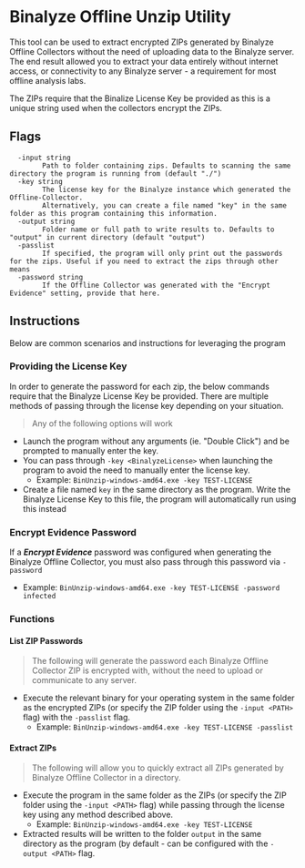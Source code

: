 # Binalyze Offline Unzip Utility
This tool can be used to extract encrypted ZIPs generated by Binalyze Offline Collectors without the need of uploading data to the Binalyze server.
The end result allowed you to extract your data entirely without internet access, or connectivity to any Binalyze server - a requirement for most offline analysis labs. 

The ZIPs require that the Binalize License Key be provided as this is a unique string used when the collectors encrypt the ZIPs.

## Flags
```
  -input string
    	Path to folder containing zips. Defaults to scanning the same directory the program is running from (default "./")
  -key string
    	The license key for the Binalyze instance which generated the Offline-Collector.
    	Alternatively, you can create a file named "key" in the same folder as this program containing this information.
  -output string
    	Folder name or full path to write results to. Defaults to "output" in current directory (default "output")
  -passlist
    	If specified, the program will only print out the passwords for the zips. Useful if you need to extract the zips through other means
  -password string
    	If the Offline Collector was generated with the "Encrypt Evidence" setting, provide that here.
```

## Instructions

Below are common scenarios and instructions for leveraging the program
###  Providing the License Key
In order to generate the password for each zip, the below commands require that the Binalyze License Key be provided.
There are multiple methods of passing through the license key depending on your situation.

> Any of the following options will work

- Launch the program without any arguments (ie. "Double Click") and be prompted to manually enter the key.
- You can pass through `-key <BinalyzeLicense>` when launching the program to avoid the need to manually enter the license key.
  - Example: `BinUnzip-windows-amd64.exe -key TEST-LICENSE`
- Create a file named `key` in the same directory as the program. Write the Binalyze License Key to this file, the program will automatically run using this instead
### Encrypt Evidence Password
If a ***Encrypt Evidence*** password was configured when generating the Binalyze Offline Collector, you must also pass through this password via `-password`
- Example: `BinUnzip-windows-amd64.exe -key TEST-LICENSE -password infected`
### Functions
#### List ZIP Passwords
> The following will generate the password each Binalyze Offline Collector ZIP is encrypted with, without the need to upload or communicate to any server. 

- Execute the relevant binary for your operating system in the same folder as the encrypted ZIPs (or specify the ZIP folder using the `-input <PATH>` flag) with the `-passlist` flag.
  - Example: `BinUnzip-windows-amd64.exe -key TEST-LICENSE -passlist`

#### Extract ZIPs
> The following will allow you to quickly extract all ZIPs generated by Binalyze Offline Collector in a directory. 


- Execute the program  in the same folder as the ZIPs (or specify the ZIP folder using the `-input <PATH>` flag) while passing through the license key using any method described above.
  - Example: `BinUnzip-windows-amd64.exe -key TEST-LICENSE`
- Extracted results will be written to the folder `output` in the same directory as the program (by default - can be configured with the `-output <PATH>` flag.

